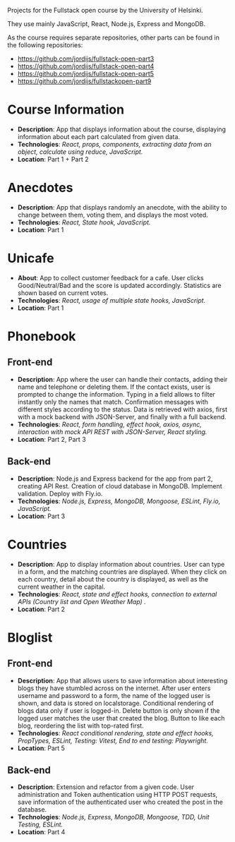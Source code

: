 Projects for the Fullstack open course by the University of Helsinki.

They use mainly JavaScript, React, Node.js, Express and MongoDB.

As the course requires separate repositories, other parts can be found in the following repositories:
* https://github.com/jordijs/fullstack-open-part3
* https://github.com/jordijs/fullstack-open-part4
* https://github.com/jordijs/fullstack-open-part5
* https://github.com/jordijs/fullstackopen-part9

# Course Information
- **Description**: App that displays information about the course, displaying information about each part calculated from given data.
- **Technologies**: _React, props, components, extracting data from an object, calculate using reduce, JavaScript._
- **Location**: Part 1 + Part 2

# Anecdotes
- **Description**: App that displays randomly an anecdote, with the ability to change between them, voting them, and displays the most voted.
- **Technologies**: _React, State hook, JavaScript._
- **Location**: Part 1
  
# Unicafe
- **About**: App to collect customer feedback for a cafe. User clicks Good/Neutral/Bad and the score is updated accordingly. Statistics are shown based on current votes.
- **Technologies**: _React, usage of multiple state hooks, JavaScript._
- **Location**: Part 1

# Phonebook
## Front-end
- **Description**: App where the user can handle their contacts, adding their name and telephone or deleting them. If the contact exists, user is prompted to change the information. Typing in a field allows to filter instantly only the names that match. Confirmation messages with different styles according to the status. Data is retrieved with axios, first with a mock backend with JSON-Server, and finally with a full backend.
- **Technologies**: _React, form handling, effect hook, axios, async, interaction with mock API REST with JSON-Server, React styling._
- **Location**: Part 2, Part 3
## Back-end
- **Description**: Node.js and Express backend for the app from part 2, creating API Rest. Creation of cloud database in MongoDB. Implement validation. Deploy with Fly.io.
- **Technologies**: _Node.js, Express, MongoDB, Mongoose, ESLint, Fly.io, JavaScript._
- **Location**: Part 3
  
# Countries
- **Description**: App to display information about countries. User can type in a form, and the matching countries are displayed. When they click on each country, detail about the country is displayed, as well as the current weather in the capital.
- **Technologies**: _React, state and effect hooks, connection to external APIs (Country list and Open Weather Map) ._
- **Location**: Part 2

# Bloglist
## Front-end
- **Description**: App that allows users to save information about interesting blogs they have stumbled across on the internet. After user enters username and password to a form, the name of the logged user is shown, and data is stored on localstorage. Conditional rendering of blogs data only if user is logged-in. Delete button is only shown if the logged user matches the user that created the blog. Button to like each blog, reordering the list with top-rated first.
- **Technologies**: _React conditional rendering, state and effect hooks, PropTypes, ESLint, Testing: Vitest, End to end testing: Playwright._
- **Location**: Part 5
## Back-end
- **Description**: Extension and refactor from a given code. User administration and Token authentication using HTTP POST requests, save information of the authenticated user who created the post in the database.
- **Technologies**: _Node.js, Express, MongoDB, Mongoose, TDD, Unit Testing, ESLint._
- **Location**: Part 4
